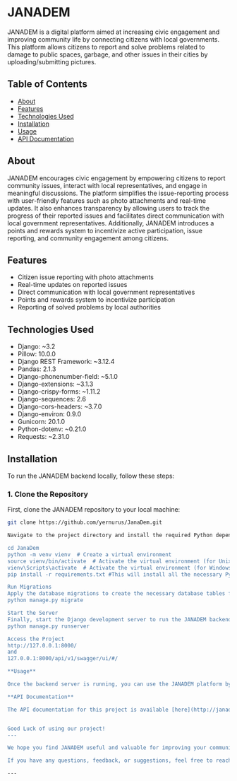 # JANADEM

JANADEM is a digital platform aimed at increasing civic engagement and improving community life by connecting citizens with local governments. This platform allows citizens to report and solve problems related to damage to public spaces, garbage, and other issues in their cities by uploading/submitting pictures.

## Table of Contents

- [About](#about)
- [Features](#features)
- [Technologies Used](#technologies-used)
- [Installation](#installation)
- [Usage](#usage)
- [API Documentation](#api-documentation)


## About

JANADEM encourages civic engagement by empowering citizens to report community issues, interact with local representatives, and engage in meaningful discussions. The platform simplifies the issue-reporting process with user-friendly features such as photo attachments and real-time updates. It also enhances transparency by allowing users to track the progress of their reported issues and facilitates direct communication with local government representatives. Additionally, JANADEM introduces a points and rewards system to incentivize active participation, issue reporting, and community engagement among citizens.

## Features

- Citizen issue reporting with photo attachments
- Real-time updates on reported issues
- Direct communication with local government representatives
- Points and rewards system to incentivize participation
- Reporting of solved problems by local authorities

## Technologies Used

- Django: ~3.2
- Pillow: 10.0.0
- Django REST Framework: ~3.12.4
- Pandas: 2.1.3
- Django-phonenumber-field: ~5.1.0
- Django-extensions: ~3.1.3
- Django-crispy-forms: ~1.11.2
- Django-sequences: 2.6
- Django-cors-headers: ~3.7.0
- Django-environ: 0.9.0
- Gunicorn: 20.1.0
- Python-dotenv: ~0.21.0
- Requests: ~2.31.0

## Installation

To run the JANADEM backend locally, follow these steps:

### 1. Clone the Repository

First, clone the JANADEM repository to your local machine:

```bash
git clone https://github.com/yernurus/JanaDem.git

Navigate to the project directory and install the required Python dependencies using pip. It's recommended to use a virtual environment to keep your project dependencies isolated:

cd JanaDem
python -m venv vienv  # Create a virtual environment
source vienv/bin/activate  # Activate the virtual environment (for Unix-based systems)
vienv\Scripts\activate  # Activate the virtual environment (for Windows)
pip install -r requirements.txt #This will install all the necessary Python libraries listed in the requirements.txt file.

Run Migrations
Apply the database migrations to create the necessary database tables for JANADEM:
python manage.py migrate

Start the Server
Finally, start the Django development server to run the JANADEM backend:
python manage.py runserver

Access the Project
http://127.0.0.1:8000/
and
127.0.0.1:8000/api/v1/swagger/ui/#/

**Usage**

Once the backend server is running, you can use the JANADEM platform by accessing the provided API endpoints. Refer to the API documentation or project documentation for information on available endpoints and usage examples.

**API Documentation**

The API documentation for this project is available [here](http://janadem.kz/api/v1/swagger/ui/#/). It provides detailed information about the endpoints, request payloads, and responses of the JANADEM API.


Good Luck of using our project!
---

We hope you find JANADEM useful and valuable for improving your community! Thank you for your interest and support in our project. Good luck, and happy civic engagement!

If you have any questions, feedback, or suggestions, feel free to reach out to us via [email](mailto:janademsdu@gmail.com). We'd love to hear from you!

---

